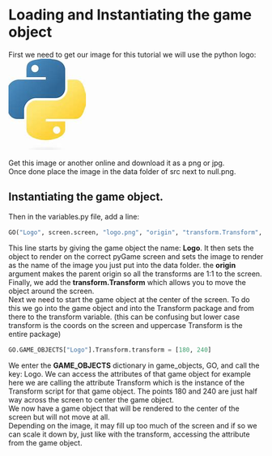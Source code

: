 # Loading and Instantiating the game object

First we need to get our image for this tutorial we will use the python logo: <br />
![logo](logo.png)
<br />

Get this image or another online and download it as a png or jpg. <br />
Once done place the image in the data folder of src next to null.png. <br />

## Instantiating the game object.
Then in the variables.py file, add a line:
```python
GO("Logo", screen.screen, "logo.png", "origin", "transform.Transform", "bounce.Bounce")
```
This line starts by giving the game object the name: __Logo__. It then sets the object to render on the correct pyGame screen and sets the image to render as the name of the image you just put into the data folder. the __origin__ argument makes the parent origin so all the transforms are 1:1 to the screen. Finally, we add the __transform.Transform__ which allows you to move the object around the screen. <br />
Next we need to start the game object at the center of the screen. To do this we go into the game object and into the Transform package and from there to the transform variable. (this can be confusing but lower case transform is the coords on the screen and uppercase Transform is the entire package)
```python
GO.GAME_OBJECTS["Logo"].Transform.transform = [180, 240]
```
We enter the __GAME_OBJECTS__ dictionary in game_objects, GO, and call the key: Logo. We can access the attributes of that game object for example here we are calling the attribute Transform which is the instance of the Transform script for that game object. The points 180 and 240 are just half way across the screen to center the game object.<br />
We now have a game object that will be rendered to the center of the screen but will not move at all. <br />
Depending on the image, it may fill up too much of the screen and if so we can scale it down by, just like with the transform, accessing the attribute from the game object. 